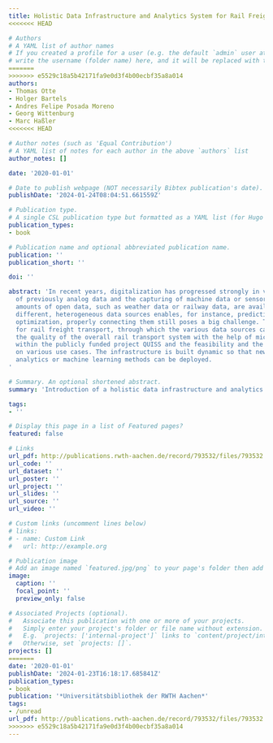 ```yaml
---
title: Holistic Data Infrastructure and Analytics System for Rail Freight Transport
<<<<<<< HEAD

# Authors
# A YAML list of author names
# If you created a profile for a user (e.g. the default `admin` user at `content/authors/admin/`), 
# write the username (folder name) here, and it will be replaced with their full name and linked to their profile.
=======
>>>>>>> e5529c18a5b42171fa9e0d3f4b00ecbf35a8a014
authors:
- Thomas Otte
- Holger Bartels
- Andres Felipe Posada Moreno
- Georg Wittenburg
- Marc Haßler
<<<<<<< HEAD

# Author notes (such as 'Equal Contribution')
# A YAML list of notes for each author in the above `authors` list
author_notes: []

date: '2020-01-01'

# Date to publish webpage (NOT necessarily Bibtex publication's date).
publishDate: '2024-01-24T08:04:51.661559Z'

# Publication type.
# A single CSL publication type but formatted as a YAML list (for Hugo requirements).
publication_types:
- book

# Publication name and optional abbreviated publication name.
publication: ''
publication_short: ''

doi: ''

abstract: 'In recent years, digitalization has progressed strongly in various domains. This includes the digitizing
  of previously analog data and the capturing of machine data or sensor values. Furthermore, ever larger
  amounts of open data, such as weather data or railway data, are available. While connecting these
  different, heterogeneous data sources enables, for instance, predictive maintenance or fleet planning
  optimization, properly connecting them still poses a big challenge. This work proposes a novel system
  for rail freight transport, through which the various data sources can be combined in order to improve
  the quality of the overall rail transport system with the help of micro-services. The system was developed
  within the publicly funded project QUISS and the feasibility and the added value were evaluated based
  on various use cases. The infrastructure is built dynamic so that new data sources can be added and new
  analytics or machine learning methods can be deployed.
'

# Summary. An optional shortened abstract.
summary: 'Introduction of a holistic data infrastructure and analytics framework for the improvement of rail freight transport systems. In collaboration with Deutsche Bahn.'

tags:
- ''

# Display this page in a list of Featured pages?
featured: false

# Links
url_pdf: http://publications.rwth-aachen.de/record/793532/files/793532.pdf
url_code: ''
url_dataset: ''
url_poster: ''
url_project: ''
url_slides: ''
url_source: ''
url_video: ''

# Custom links (uncomment lines below)
# links:
# - name: Custom Link
#   url: http://example.org

# Publication image
# Add an image named `featured.jpg/png` to your page's folder then add a caption below.
image:
  caption: ''
  focal_point: ''
  preview_only: false

# Associated Projects (optional).
#   Associate this publication with one or more of your projects.
#   Simply enter your project's folder or file name without extension.
#   E.g. `projects: ['internal-project']` links to `content/project/internal-project/index.md`.
#   Otherwise, set `projects: []`.
projects: []
=======
date: '2020-01-01'
publishDate: '2024-01-23T16:18:17.685841Z'
publication_types:
- book
publication: '*Universitätsbibliothek der RWTH Aachen*'
tags:
- /unread
url_pdf: http://publications.rwth-aachen.de/record/793532/files/793532.pdf
>>>>>>> e5529c18a5b42171fa9e0d3f4b00ecbf35a8a014
---
```

